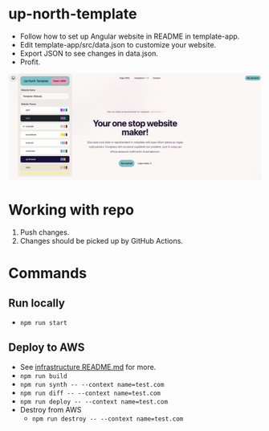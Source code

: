 # up-north-template

- Follow how to set up Angular website in README in template-app.
- Edit template-app/src/data.json to customize your website.
- Export JSON to see changes in data.json.
- Profit.

![Image of Up North Template](Documents/website.png "Image of Up North Template")

# Working with repo
1. Push changes.
1. Changes should be picked up by GitHub Actions.

# Commands
## Run locally
- ```npm run start```

## Deploy to AWS
- See [infrastructure README.md](./infrastructure/README.md) for more.
- ```npm run build```
- ```npm run synth -- --context name=test.com```
- ```npm run diff -- --context name=test.com```
- ```npm run deploy -- --context name=test.com```
- Destroy from AWS
   - ```npm run destroy -- --context name=test.com```
